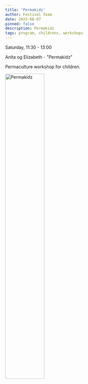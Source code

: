```yaml
---
title: 'Permakidz'
author: Festival Team
date: 2025-08-07
pinned: false
description: Permakidz
tags: program, childrens, workshops
---
```


<script>
    import Image from  '$lib/Image.svelte'
</script>

Saturday, 11:30 - 13:00

Aníta og Elizabeth - "Permakidz"

Permaculture workshop for children.

<Image 
  src='program/childrens-workshops/26-permakidz.png'
  caption='Permakidz'
  alt='Permakidz'
  width='50%'/> 